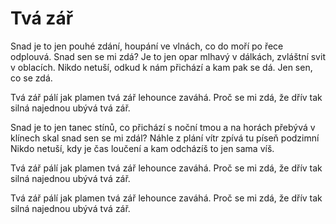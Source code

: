 Tvá zář
=======

Snad je to jen pouhé zdání,
houpání ve vlnách,
co do moří po řece odplouvá.
Snad sen se mi zdá?
Je to jen opar mlhavý v dálkách,
zvláštní svit v oblacích.
Nikdo netuší, odkud k nám přichází
a kam pak se dá.
Jen sen, co se zdá.

Tvá zář pálí jak plamen
tvá zář lehounce zaváhá.
Proč se mi zdá, že dřív tak silná
najednou ubývá
tvá zář.

Snad je to jen tanec stínů,
co přichází s noční tmou
a na horách přebývá v klínech skal
snad sen se mi zdál?
Náhle z plání vítr zpívá
tu píseň podzimní
Nikdo netuší, kdy je čas loučení
a kam odcházíš
to jen sama víš.

Tvá zář pálí jak plamen
tvá zář lehounce zaváhá.
Proč se mi zdá, že dřív tak silná
najednou ubývá
tvá zář.

Tvá zář pálí jak plamen
tvá zář lehounce zaváhá.
Proč se mi zdá, že dřív tak silná
najednou ubývá
tvá zář.
